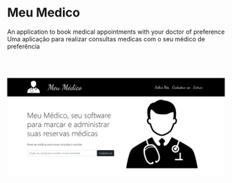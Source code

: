 # Meu Medico
An application to book medical appointments with your doctor of preference 
</br>
Uma aplicação para realizar consultas medicas com o seu médico de preferência
</br>
</br>
</br>
</br>
</hr>
<img alt="meumedico" src="https://github.com/jaoluiz13/meu-medico/blob/main/frontend/src/meumedico3.PNG" >
